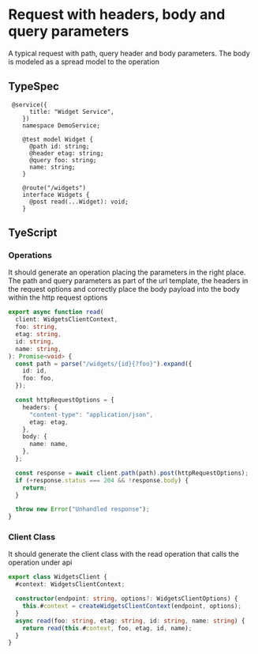 # Request with headers, body and query parameters

A typical request with path, query header and body parameters. The body is modeled as a spread model to the operation

## TypeSpec

```tsp
 @service({
      title: "Widget Service",
    })
    namespace DemoService;

    @test model Widget {
      @path id: string;
      @header etag: string;
      @query foo: string;
      name: string;
    }

    @route("/widgets")
    interface Widgets {
      @post read(...Widget): void;
    }
```

## TyeScript

### Operations

It should generate an operation placing the parameters in the right place. The path and query parameters as part of the url template, the headers in the request options and correctly place the body payload into the body within the http request options

```ts src/api/widgetsClient/widgetsClientOperations.ts function read
export async function read(
  client: WidgetsClientContext,
  foo: string,
  etag: string,
  id: string,
  name: string,
): Promise<void> {
  const path = parse("/widgets/{id}{?foo}").expand({
    id: id,
    foo: foo,
  });

  const httpRequestOptions = {
    headers: {
      "content-type": "application/json",
      etag: etag,
    },
    body: {
      name: name,
    },
  };

  const response = await client.path(path).post(httpRequestOptions);
  if (+response.status === 204 && !response.body) {
    return;
  }

  throw new Error("Unhandled response");
}
```

### Client Class

It should generate the client class with the read operation that calls the operation under api

```ts src/demoServiceClient.ts class WidgetsClient
export class WidgetsClient {
  #context: WidgetsClientContext;

  constructor(endpoint: string, options?: WidgetsClientOptions) {
    this.#context = createWidgetsClientContext(endpoint, options);
  }
  async read(foo: string, etag: string, id: string, name: string) {
    return read(this.#context, foo, etag, id, name);
  }
}
```
